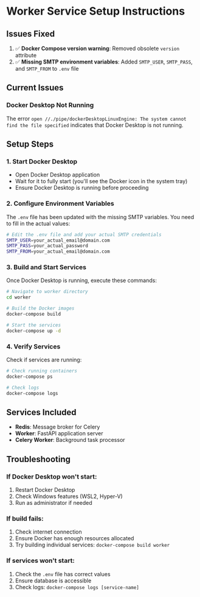 # Worker Service Setup Instructions

## Issues Fixed

1. ✅ **Docker Compose version warning**: Removed obsolete `version` attribute
2. ✅ **Missing SMTP environment variables**: Added `SMTP_USER`, `SMTP_PASS`, and `SMTP_FROM` to `.env` file

## Current Issues

### Docker Desktop Not Running
The error `open //./pipe/dockerDesktopLinuxEngine: The system cannot find the file specified` indicates that Docker Desktop is not running.

## Setup Steps

### 1. Start Docker Desktop
- Open Docker Desktop application
- Wait for it to fully start (you'll see the Docker icon in the system tray)
- Ensure Docker Desktop is running before proceeding

### 2. Configure Environment Variables
The `.env` file has been updated with the missing SMTP variables. You need to fill in the actual values:

```bash
# Edit the .env file and add your actual SMTP credentials
SMTP_USER=your_actual_email@domain.com
SMTP_PASS=your_actual_password
SMTP_FROM=your_actual_email@domain.com
```

### 3. Build and Start Services
Once Docker Desktop is running, execute these commands:

```bash
# Navigate to worker directory
cd worker

# Build the Docker images
docker-compose build

# Start the services
docker-compose up -d
```

### 4. Verify Services
Check if services are running:

```bash
# Check running containers
docker-compose ps

# Check logs
docker-compose logs
```

## Services Included

- **Redis**: Message broker for Celery
- **Worker**: FastAPI application server
- **Celery Worker**: Background task processor

## Troubleshooting

### If Docker Desktop won't start:
1. Restart Docker Desktop
2. Check Windows features (WSL2, Hyper-V)
3. Run as administrator if needed

### If build fails:
1. Check internet connection
2. Ensure Docker has enough resources allocated
3. Try building individual services: `docker-compose build worker`

### If services won't start:
1. Check the `.env` file has correct values
2. Ensure database is accessible
3. Check logs: `docker-compose logs [service-name]`


